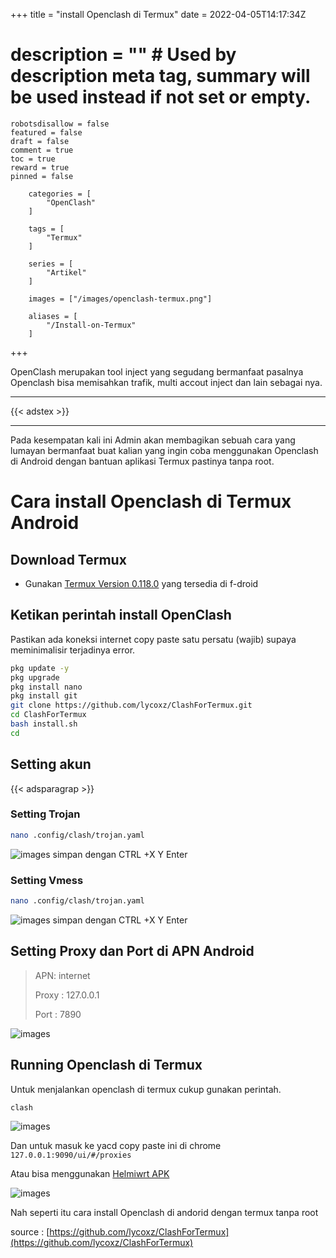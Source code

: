 +++
	title = "install Openclash di Termux"
	date = 2022-04-05T14:17:34Z
#	description = "" # Used by description meta tag, summary will be used instead if not set or empty.
	robotsdisallow = false
	featured = false
	draft = false
	comment = true
	toc = true
	reward = true
	pinned = false

		categories = [
			"OpenClash"
		]

		tags = [
			"Termux"
		]

		series = [
			"Artikel"
		]

		images = ["/images/openclash-termux.png"]

		aliases = [
			"/Install-on-Termux"
		]
+++

OpenClash merupakan tool inject yang segudang bermanfaat pasalnya Openclash bisa memisahkan trafik, multi accout inject dan lain sebagai nya.
<!--more-->
- - -
{{< adstex >}}
- - -

Pada kesempatan kali ini Admin akan membagikan sebuah cara yang lumayan bermanfaat buat kalian yang ingin coba menggunakan Openclash di Android dengan bantuan aplikasi Termux pastinya tanpa root.

# Cara install Openclash di Termux Android

## Download Termux
- Gunakan [Termux Version 0.118.0](https://f-droid.org/en/packages/com.termux/) yang tersedia di f-droid
## Ketikan perintah install OpenClash
Pastikan ada koneksi internet copy paste satu persatu (wajib) supaya meminimalisir terjadinya error.
```bash
pkg update -y
pkg upgrade
pkg install nano
pkg install git
git clone https://github.com/lycoxz/ClashForTermux.git
cd ClashForTermux
bash install.sh
cd
```
## Setting akun

{{< adsparagrap >}}

### Setting Trojan
```bash
nano .config/clash/trojan.yaml
```
![images](trojan.jpeg)
simpan dengan CTRL +X Y Enter

### Setting Vmess
```bash
nano .config/clash/trojan.yaml
```
![images](vmess.jpeg)
simpan dengan CTRL +X Y Enter

## Setting Proxy dan Port di APN Android

> APN: internet
>
> Proxy : 127.0.0.1
>
> Port : 7890

![images](apn.jpeg)

## Running Openclash di Termux

Untuk menjalankan openclash di termux cukup gunakan perintah.
```bash
clash
```
![images](running.jpeg)

Dan untuk masuk ke yacd copy paste ini di chrome `127.0.0.1:9090/ui/#/proxies`

Atau bisa menggunakan [Helmiwrt APK](https://sfile.mobi/1MHpkOSfgAu7)

![images](yacd.jpeg)

Nah seperti itu cara install Openclash di andorid dengan termux tanpa root 

source : [https://github.com/lycoxz/ClashForTermux](https://github.com/lycoxz/ClashForTermux)


